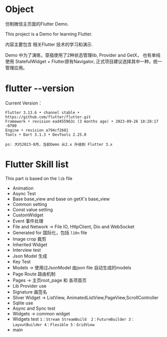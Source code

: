 # Object

仿制微信主页面的Flutter Demo.

This project is a Demo for learning Flutter.

内容主要包含 相关Flutter 技术的学习和演示.

Demo 中为了演练，穿插使用了2种状态管理lib, Provider and GetX， 也有单纯使用 StatefulWidget + Flutter原有Navigator,
正式项目建议选择其中一种，统一管理应用。


# flutter --version

Current Version：
```
Flutter 3.13.6 • channel stable • https://github.com/flutter/flutter.git
Framework • revision ead455963c (3 months ago) • 2023-09-26 18:28:17 -0700
Engine • revision a794cf2681
Tools • Dart 3.1.3 • DevTools 2.25.0
```
`ps: 大约2023-8月，当前Demo 从2.x 升级到 Flutter 3.x`


# Flutter Skill list
This part is based on the `lib` file
* Animation
* Async Test
* Base  base_view and base on getX's base_view 
* Common setting
* Const value setting
* CustomWidget
* Event 事件处理
* File and Network -> File IO, HttpClient, Dio and WebSocket
* Generated for 国际化，包括 `l10n` file 
* Image crop  裁剪
* Inherited Widget 
* Interview test
* Json Model 生成
* Key Test
* Models  -> 使用过JsonModel 由json file 自动生成的models
* Page Route 路由机制
* Pages -> 主页root_page 和 各项首页
* Lib Provider use
* Signature  画签名
* Sliver Widget -> ListView, AnimatedListView,PageView,ScrollController
* Sqlite use
* Async and Sync test
* Widgets  -> common widget
* Widgets test `1：Stream StreamBuild  2：FutureBuilder 3：LayoutBuilder 4：Flexible 5：GridView`
* main 


